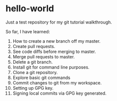 # hello-world
Just a test repository for my git tutorial walkthrough.

So far, I have learned:
1. How to create a new branch off my master.
2. Create pull requests.
3. See code diffs before merging to master.
4. Merge pull requests to master.
5. Delete a git branch.
6. Install git for command line purposes.
7. Clone a git repository.
8. Explore basic git commands
9. Commit changes to git from my workspace.
10. Setting up GPG key.
11. Signing local commits via GPG key generated.
